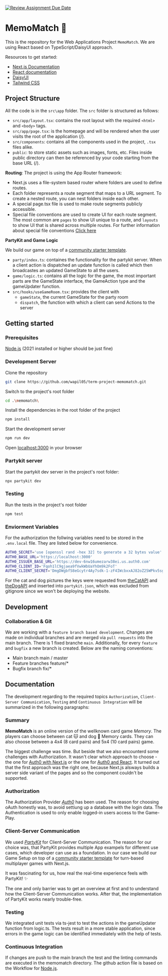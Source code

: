 [![Review Assignment Due Date](https://classroom.github.com/assets/deadline-readme-button-24ddc0f5d75046c5622901739e7c5dd533143b0c8e959d652212380cedb1ea36.svg)](https://classroom.github.com/a/az7rpZTG)

# MemoMatch 🎲

This is the repository for the Web Applications Project `MemoMatch`. We are using React based on TypeScript/DaisyUI approach.

Resources to get started:
- [Next.js Documentation](https://nextjs.org/docs)
- [React documentation](https://react.dev/learn)
- [DaisyUI](https://daisyui.com/docs/use/)
- [Tailwind CSS](https://tailwindcss.com/docs/utility-first)

## Project Structure
All the code is in the `src\app` folder. The `src` folder is structured as follows:
- `src/app/layout.tsx`: contains the root layout with the required `<html>` and `<body>` tags.
- `src/app/page.tsx`: is the homepage and will be rendered when the user visits the root of the application (/).
- `src/components`: contains all the components used in the project, `.tsx` files alike.
- `public`: to store static assets such as images, fonts, etc. Files inside public directory can then be referenced by your code starting from the base URL (/).

**Routing**:
The project is using the App Router framework:
- Next.js uses a file-system based router where folders are used to define routes.
- Each folder represents a route segment that maps to a URL segment. To create a nested route, you can nest folders inside each other.
- A special page.tsx file is used to make route segments publicly accessible.
- Special file conventions are used to create UI for each route segment. The most common are `pages` to show UI unique to a route, and `layouts` to show UI that is shared across multiple routes. For further information about special file conventions [Click here](https://nextjs.org/docs/app/building-your-application/routing#file-conventions)

**PartyKit and Game Logic**

We build our game on top of a [community starter template](https://docs.partykit.io/examples/starter-kits/game-starter-nextjs-redux/).
- `party/index.ts`: containes the functionality for the partykit server. When a client action is dispatched an update function is called which then broadcastes an updated GameState to all the users. 
- `game/logic.ts`: contains all the logic for the game, the most important parts are the GameState interface, the GameAction type and the gameUpdater function.
- `src/hooks/useGameRoom.tsx`: provides the client with 
    - `gameState`, the current GameState for the party room 
    - `dispatch`, the function with which a client can send Actions to the server


## Getting started

### Prerequisites
[Node.js](https://nodejs.org/en/) (2021 installed or higher should be just fine)

### Development Server
Clone the repository
```bash
git clone https://github.com/wapil05/term-project-memomatch.git
```
Switch to the project's root folder
```bash
cd .\memomatch\
```
Install the dependencies in the root folder of the project
```bash
npm install
```
Start the development server
```bash
npm run dev
```
Open [localhost:3000](https://localhost:3000/) in your browser

### Partykit server

Start the partykit dev server in the project's root folder:

```bash
npx partykit dev
```

### Testing
Run the tests in the project's root folder

```bash
npm test
```


### Enviorment Variables

For the authorization the follwing variables need to be stored in the `.env.local` file. They are listed below for convenience.

```bash
AUTH0_SECRET='use [openssl rand -hex 32] to generate a 32 bytes value'
AUTH0_BASE_URL='https://localhost:3000'
AUTH0_ISSUER_BASE_URL='https://dev-6nw16umezarw38ei.us.auth0.com'
AUTH0_CLIENT_ID='Fqoh1lC9gjaea9fVwkWbUaYhOm9k2FoT'
AUTH0_CLIENT_SECRET='DmgDWgbf58eGcytr4Ay7sdk-1-zF4IWcbxxAJ82oZ25WPkv5sgsc5JUYwrG3cy1L'
```

For the cat and dog pictures the keys were requested from [theCatAPI](https://thecatapi.com/) and [theDogAPI](https://www.thedogapi.com/) and inserted into `partykit.json`, which was excluded from gitignore since we won't be deploying the website.



## Development

### Collaboration & Git
We are working with a `feature branch based development`. Changes are made on individual branches and are merged via `pull requests` into the main branch.
There is 1 fixed branche `main`. Additionally, for every `feature` and `bugfix` a new branch is created. Below are the naming conventions:
- Main branch main / master
- Feature branches feature/*
- Bugfix branch fix/*

## Documentation
The development regarding to the required topics `Authorization`, `Client-Server Communication`, `Testing` and `Continuous Integration` will be summarized in the following paragraphs:

### Summary
<!-- *TODO: Describe briefly what the project was about. What were the challenges that you were facing and how did you solve them.* -->
__MemoMatch__ is an online version of the wellknown card game *Memory*. The players can choose between cat 🐱 and dog 🐶 Memory cards. They can also choose between a 4x4 (8 card pairs) and 5x4 (10 card pairs)
game.

The biggest challenge was time. But beside that we also encounterd some challenges with Authorization. It wasn't clear which approach to choose - the one for [Auth0 with Next.js](https://auth0.com/docs/quickstart/webapp/nextjs/01-login) or the one for [Auth0 and React](https://auth0.com/docs/quickstart/spa/react/01-login). It turned out that the first approach was the right one, because Next.js alsways builds a server side variant of the pages and so the <Aut0Provider> component couldn't be supported.

### Authorization
<!-- *TODO: Which form of authorization did you use in your application? Briefly describe why you picked* -->
The Authorization Provider [*Auth0*](https://auth0.com/de) has been used. The reason for choosing oAuth honestly was, to avoid settiung up a database with the login data.
The Authentication is used to only enable logged-in users access to the Game-Play.
<!--
**How much authentication should be implemented?**
Authentication be used to login a user and specific routes or at least the API should be protected by authorization. This means that without being logged in, some API calls should not be possible.
-->

### Client-Server Communication
<!-- *TODO: Which approaches to a client-server communication did you use? Outline why you have made that choice and detail some challenges that you encountered.* -->
We used [*PartyKit*](https://docs.partykit.io/how-partykit-works) for Client-Server Communication. The reason for our choice was, that PartyKit provides multiple App exampels for different use cases, which developer can use as a foundation.
In our case we build our Game Setup on top of a [community starter template](https://docs.partykit.io/examples/starter-kits/game-starter-nextjs-redux/) for turn-based multiplayer games with Next.js.

It was fascinating for us, how real the real-time experience feels with PartyKit! ✨

The one and only barrier was to get an overview at first and to understand how the Client-Server Communication works. After that, the implementation of PartyKit works nearly trouble-free.

### Testing
<!-- *TODO: Did you integrate tests into you application. If yes, which sorts of tests were you running? Did you feel that the precense of the tests made certain development tasks easier / result in a more stable application?* -->
We integrated unit tests via ts-jest to test the actions in the gameUpdater function from logic.ts.
The tests result in a more stable application, since errors in the game logic can be identified immediately with the help of tests.
<!--
**Do I need to write automated tests for the project?**
Yes, but not your entire application needs to be tested. Unit tests for some smaller parts of your logic or UI will be fine. If you have a lot of real time interaction (reliance on websockets etc), this does not need to be tested. The goal of this requirement for you to at least write some tests, not achieve a 100% test coverage.
-->

### Continuous Integration
<!-- *TODO: Did you use continuous integration in you setup? If yes, which tasks were running on the CI?* -->

If changes are push to the main branch the test and the linting commands are executed in the memomatch directory. The github action file is based on the Workflow for [Node.js](https://github.com/wapil05/term-project-memomatch/actions/new?category=continuous-integration&query=Node.js).

<!--
**Is a continous integration setup required?**
Yes, but again, do not go overboard with it. A simple github action for the jest unit tests or an eslint setup (as we have set up in the continous integration unit) will be 100% enough. The goal of this requirement is for you to familiarize yourself with the continous integration setups.
-->
